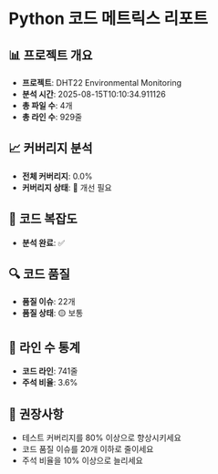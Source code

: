 # Python 코드 메트릭스 리포트

## 📊 프로젝트 개요
- **프로젝트**: DHT22 Environmental Monitoring
- **분석 시간**: 2025-08-15T10:10:34.911126
- **총 파일 수**: 4개
- **총 라인 수**: 929줄

## 📈 커버리지 분석
- **전체 커버리지**: 0.0%
- **커버리지 상태**: 🔴 개선 필요

## 🧮 코드 복잡도
- **분석 완료**: ✅

## 🔍 코드 품질
- **품질 이슈**: 22개
- **품질 상태**: 🟡 보통

## 📏 라인 수 통계
- **코드 라인**: 741줄
- **주석 비율**: 3.6%

## 🎯 권장사항
- 테스트 커버리지를 80% 이상으로 향상시키세요
- 코드 품질 이슈를 20개 이하로 줄이세요
- 주석 비율을 10% 이상으로 늘리세요
